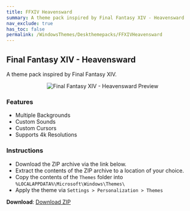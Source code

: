 ```yaml
---
title: FFXIV Heavensward
summary: A theme pack inspired by Final Fantasy XIV - Heavensward
nav_exclude: true
has_toc: false
permalink: /WindowsThemes/Deskthemepacks/FFXIVHeavensward
---
```


## Final Fantasy XIV - Heavensward
A theme pack inspired by Final Fantasy XIV.

<div align="center">
    <img src="https://gitlab.com/the-back-room/deskthemepacks/sfw/ffxiv-heavensward/-/raw/main/Extras/Preview.bmp" alt="Final Fantasy XIV - Heavensward Preview" style="max-width: 100%; height: auto;" />
</div>

### Features

- Multiple Backgrounds
- Custom Sounds
- Custom Cursors
- Supports 4k Resolutions

### Instructions

- Download the ZIP archive via the link below.
- Extract the contents of the ZIP archive to a location of your choice.
- Copy the contents of the `Themes` folder into `%LOCALAPPDATA%\Microsoft\Windows\Themes\`
- Apply the theme via `Settings > Personalization > Themes`

**Download**: [Download ZIP](https://gitlab.com/the-back-room/deskthemepacks/sfw/ffxiv-heavensward/-/archive/main/ffxiv-heavensward-main.zip)